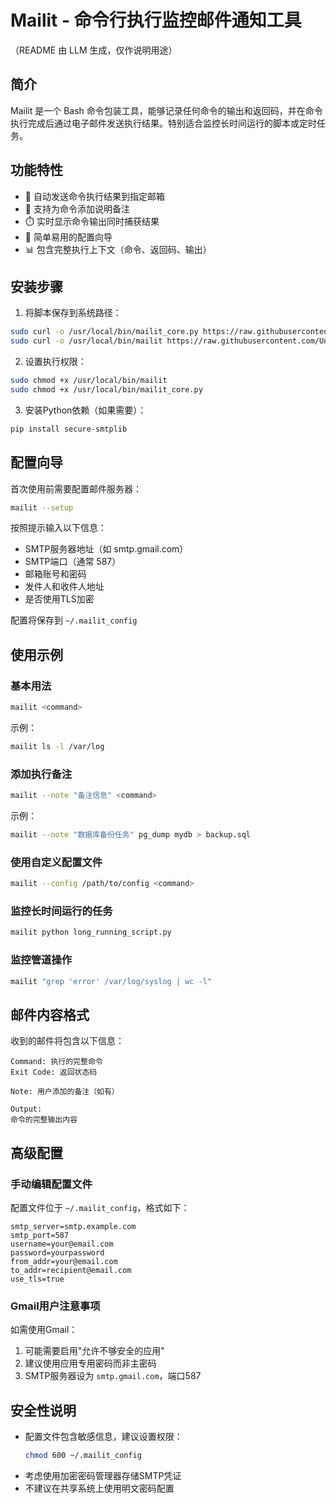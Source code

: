 # Mailit - 命令行执行监控邮件通知工具
（README 由 LLM 生成，仅作说明用途）
## 简介

Mailit 是一个 Bash 命令包装工具，能够记录任何命令的输出和返回码，并在命令执行完成后通过电子邮件发送执行结果。特别适合监控长时间运行的脚本或定时任务。

## 功能特性

- 📧 自动发送命令执行结果到指定邮箱
- 📝 支持为命令添加说明备注
- ⏱️ 实时显示命令输出同时捕获结果
- 🔧 简单易用的配置向导
- 📊 包含完整执行上下文（命令、返回码、输出）

## 安装步骤

1. 将脚本保存到系统路径：

```bash
sudo curl -o /usr/local/bin/mailit_core.py https://raw.githubusercontent.com/Undermyth/mailit/main/mailit_core.py
sudo curl -o /usr/local/bin/mailit https://raw.githubusercontent.com/Undermyth/mailit/main/mailit
```

2. 设置执行权限：

```bash
sudo chmod +x /usr/local/bin/mailit
sudo chmod +x /usr/local/bin/mailit_core.py
```

3. 安装Python依赖（如果需要）：

```bash
pip install secure-smtplib
```

## 配置向导

首次使用前需要配置邮件服务器：

```bash
mailit --setup
```

按照提示输入以下信息：
- SMTP服务器地址（如 smtp.gmail.com）
- SMTP端口（通常 587）
- 邮箱账号和密码
- 发件人和收件人地址
- 是否使用TLS加密

配置将保存到 `~/.mailit_config`

## 使用示例

### 基本用法

```bash
mailit <command>
```

示例：
```bash
mailit ls -l /var/log
```

### 添加执行备注

```bash
mailit --note "备注信息" <command>
```

示例：
```bash
mailit --note "数据库备份任务" pg_dump mydb > backup.sql
```

### 使用自定义配置文件

```bash
mailit --config /path/to/config <command>
```

### 监控长时间运行的任务

```bash
mailit python long_running_script.py
```

### 监控管道操作

```bash
mailit "grep 'error' /var/log/syslog | wc -l"
```

## 邮件内容格式

收到的邮件将包含以下信息：

```
Command: 执行的完整命令
Exit Code: 返回状态码

Note: 用户添加的备注（如有）

Output:
命令的完整输出内容
```

## 高级配置

### 手动编辑配置文件

配置文件位于 `~/.mailit_config`，格式如下：

```
smtp_server=smtp.example.com
smtp_port=587
username=your@email.com
password=yourpassword
from_addr=your@email.com
to_addr=recipient@email.com
use_tls=true
```

### Gmail用户注意事项

如需使用Gmail：
1. 可能需要启用"允许不够安全的应用"
2. 建议使用应用专用密码而非主密码
3. SMTP服务器设为 `smtp.gmail.com`，端口587

## 安全性说明

- 配置文件包含敏感信息，建议设置权限：
  ```bash
  chmod 600 ~/.mailit_config
  ```
- 考虑使用加密密码管理器存储SMTP凭证
- 不建议在共享系统上使用明文密码配置
